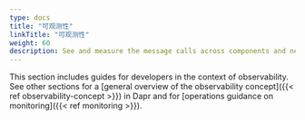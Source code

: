 ```yaml
---
type: docs
title: "可观测性"
linkTitle: "可观测性"
weight: 60
description: See and measure the message calls across components and networked services
---
```


This section includes guides for developers in the context of observability. See other sections for a [general overview of the observability concept]({{< ref observability-concept >}}) in Dapr and for [operations guidance on monitoring]({{< ref monitoring >}}).
